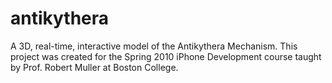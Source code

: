 antikythera
===========

A 3D, real-time, interactive model of the Antikythera Mechanism. This project was created for the Spring 2010 iPhone Development course taught by Prof. Robert Muller at Boston College.
